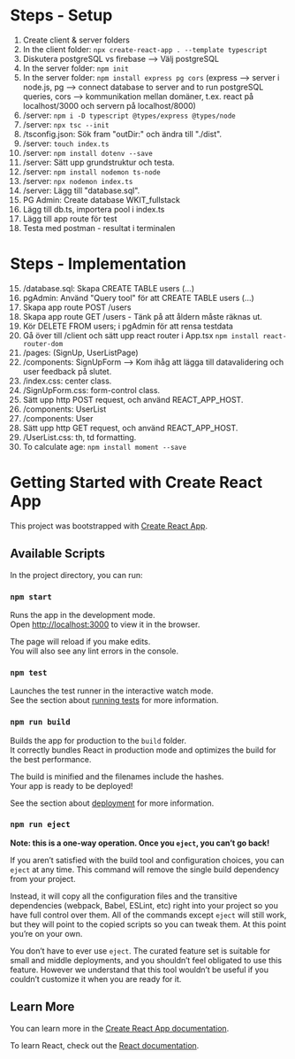 # Steps - Setup
1. Create client & server folders
2. In the client folder: `npx create-react-app . --template typescript`
2. Diskutera postgreSQL vs firebase --> Välj postgreSQL
3. In the server folder: `npm init`
4. In the server folder: `npm install express pg cors` (express --> server i node.js, pg --> connect database to server and to run postgreSQL queries, cors --> kommunikation mellan domäner, t.ex. react på localhost/3000 och servern på localhost/8000)
5. /server: `npm i -D typescript @types/express @types/node`
6. /server: `npx tsc --init`
7. /tsconfig.json: Sök fram "outDir:" och ändra till "./dist".
8. /server: `touch index.ts`
9. /server: `npm install dotenv --save`
10. /server: Sätt upp grundstruktur och testa.
11. /server: `npm install nodemon ts-node`
12. /server: `npx nodemon index.ts`
13. /server: Lägg till "database.sql".
14. PG Admin: Create database WKIT_fullstack
15. Lägg till db.ts, importera pool i index.ts
16. Lägg till app route för test
17. Testa med postman - resultat i terminalen
# Steps - Implementation
15. /database.sql: Skapa CREATE TABLE users (...)
16. pgAdmin: Använd "Query tool" för att CREATE TABLE users (...) 
17. Skapa app route POST /users
18. Skapa app route GET /users - Tänk på att åldern måste räknas ut.
19. Kör DELETE FROM users; i pgAdmin för att rensa testdata
20. Gå över till /client och sätt upp react router i App.tsx `npm install react-router-dom`
21. /pages: (SignUp, UserListPage)
22. /components: SignUpForm --> Kom ihåg att lägga till datavalidering och user feedback på slutet.
23. /index.css: center class.
24. /SignUpForm.css: form-control class.
25. Sätt upp http POST request, och använd REACT_APP_HOST.
26. /components: UserList
27. /components: User
28. Sätt upp http GET request, och använd REACT_APP_HOST.
29. /UserList.css: th, td formatting.
30. To calculate age: `npm install moment --save`

















# Getting Started with Create React App

This project was bootstrapped with [Create React App](https://github.com/facebook/create-react-app).

## Available Scripts

In the project directory, you can run:

### `npm start`

Runs the app in the development mode.\
Open [http://localhost:3000](http://localhost:3000) to view it in the browser.

The page will reload if you make edits.\
You will also see any lint errors in the console.

### `npm test`

Launches the test runner in the interactive watch mode.\
See the section about [running tests](https://facebook.github.io/create-react-app/docs/running-tests) for more information.

### `npm run build`

Builds the app for production to the `build` folder.\
It correctly bundles React in production mode and optimizes the build for the best performance.

The build is minified and the filenames include the hashes.\
Your app is ready to be deployed!

See the section about [deployment](https://facebook.github.io/create-react-app/docs/deployment) for more information.

### `npm run eject`

**Note: this is a one-way operation. Once you `eject`, you can’t go back!**

If you aren’t satisfied with the build tool and configuration choices, you can `eject` at any time. This command will remove the single build dependency from your project.

Instead, it will copy all the configuration files and the transitive dependencies (webpack, Babel, ESLint, etc) right into your project so you have full control over them. All of the commands except `eject` will still work, but they will point to the copied scripts so you can tweak them. At this point you’re on your own.

You don’t have to ever use `eject`. The curated feature set is suitable for small and middle deployments, and you shouldn’t feel obligated to use this feature. However we understand that this tool wouldn’t be useful if you couldn’t customize it when you are ready for it.

## Learn More

You can learn more in the [Create React App documentation](https://facebook.github.io/create-react-app/docs/getting-started).

To learn React, check out the [React documentation](https://reactjs.org/).
